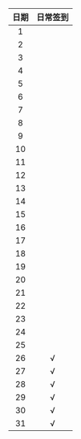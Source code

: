 |  日期  | 日常签到 |
| :--: | :--: |
|  1   |      |
|  2   |      |
|  3   |      |
|  4   |      |
|  5   |      |
|  6   |      |
|  7   |      |
|  8   |      |
|  9   |      |
|  10  |      |
|  11  |      |
|  12  |      |
|  13  |      |
|  14  |      |
|  15  |      |
|  16  |      |
|  17  |      |
|  18  |      |
|  19  |      |
|  20  |      |
|  21  |      |
|  22  |      |
|  23  |      |
|  24  |      |
|  25  |      |
|  26  |  √   |
|  27  |  √   |
|  28  |  √   |
|  29  |  √   |
|  30  |  √   |
|  31  |  √   |

